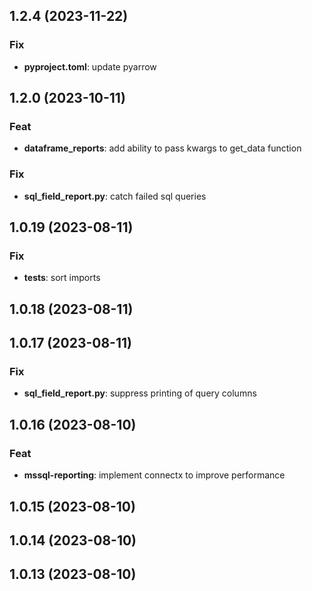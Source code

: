 ## 1.2.4 (2023-11-22)

### Fix

- **pyproject.toml**: update pyarrow

## 1.2.0 (2023-10-11)

### Feat

- **dataframe_reports**: add ability to pass kwargs to get_data function

### Fix

- **sql_field_report.py**: catch failed sql queries

## 1.0.19 (2023-08-11)

### Fix

- **tests**: sort imports

## 1.0.18 (2023-08-11)

## 1.0.17 (2023-08-11)

### Fix

- **sql_field_report.py**: suppress printing of query columns

## 1.0.16 (2023-08-10)

### Feat

- **mssql-reporting**: implement connectx to improve performance

## 1.0.15 (2023-08-10)

## 1.0.14 (2023-08-10)

## 1.0.13 (2023-08-10)
